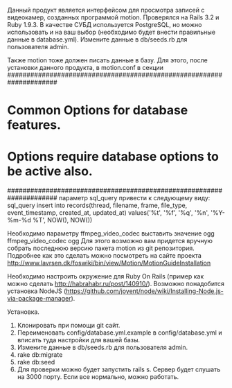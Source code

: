 Данный продукт является интерфейсом для просмотра записей с видеокамер, созданных программой motion.
Проверялся на Rails 3.2 и Ruby 1.9.3. В качестве СУБД используется PostgreSQL, но можно использовать и на ваш выбор (необходимо будет внести правильные данные в database.yml).
Измените данные в db/seeds.rb для пользователя admin.

Также motion тоже должен писать данные в базу. Для этого, после установки данного продукта, в motion.conf в секции
#####################################################################                                                                                                           
# Common Options for database features.                                                                                                                                         
# Options require database options to be active also.                                                                                                                           
#####################################################################
параметр sql_query привести к следующему виду:
sql_query insert into records(thread, filename, frame, file_type, event_timestamp, created_at, updated_at) values('%t', '%f', '%q', '%n', '%Y-%m-%d %T', NOW(), NOW())

Необходимо параметру ffmpeg_video_codec выставить значение ogg
ffmpeg_video_codec ogg
Для этого возможно вам придется вручную собрать последнюю версию пакета motion из git репозитория.
Подробнее как это сделать можно посмотреть на сайте проекта http://www.lavrsen.dk/foswiki/bin/view/Motion/MotionGuideInstallation

Необходимо настроить окружение для Ruby On Rails (пример как можно сделать http://habrahabr.ru/post/140910/).
Возможно понадобится установка NodeJS (https://github.com/joyent/node/wiki/Installing-Node.js-via-package-manager).

Установка.
1. Клонировать при помощи git сайт.
2. Переименовать config/database.yml.example в config/database.yml и вписать туда настройки для вашей базы.
3. Измените данные в db/seeds.rb для пользователя admin.
4. rake db:migrate
5. rake db:seed
6. Для проверки можно будет запустить rails s. Сервер будет слушать на 3000 порту. Если все нормально, можно работать.
